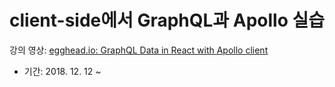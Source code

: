 # client-side에서 GraphQL과 Apollo 실습

강의 영상: [egghead.io: GraphQL Data in React with Apollo client](https://egghead.io/lessons/react-course-introduction-graphql-with-react-and-apollo-client)

- 기간: 2018. 12. 12 ~
